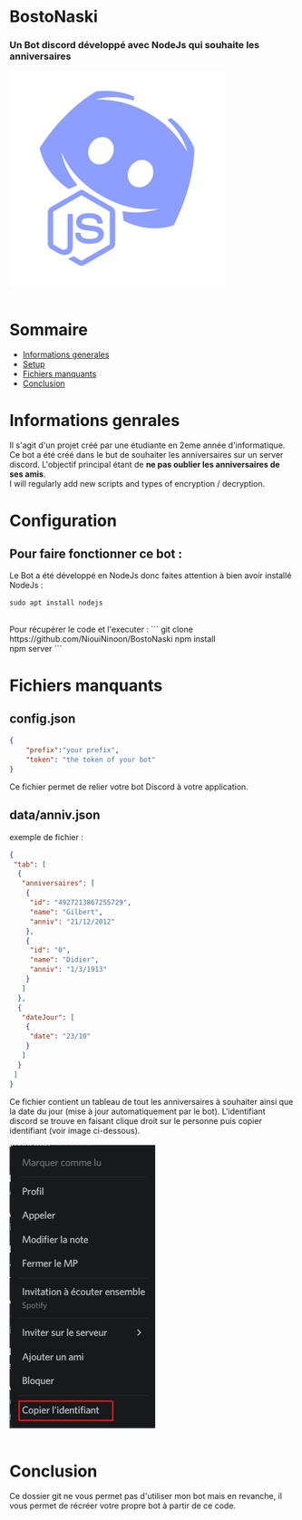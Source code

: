 # BostoNaski
### Un Bot discord développé avec NodeJs qui souhaite les anniversaires
![](discordjs.png)
<br><br>

# __Sommaire__
* [Informations generales](#informations-genrales)
* [Setup](#setup)
* [Fichiers manquants](#fichiers-manquants)
* [Conclusion](#conclusion)

# __Informations genrales__
Il s'agit d'un projet créé par une étudiante en 2eme année d'informatique.
Ce bot a été créé dans le but de souhaiter les anniversaires sur un server discord.
L'objectif principal étant de **ne pas oublier les anniversaires de ses amis**.<br>
I will regularly add new scripts and types of encryption / decryption.

# __Configuration__
## Pour faire fonctionner ce bot :
Le Bot a été développé en NodeJs donc faites attention à bien avoir installé NodeJs : 
```
sudo apt install nodejs
```
<br>
Pour récupérer le code et l'executer :
```
git clone https://github.com/NiouiNinoon/BostoNaski <wbr>
npm install<br>
npm server
```

# __Fichiers manquants__
## __config.json__<br>
```json
{
    "prefix":"your prefix",
    "token": "the token of your bot"
}
```
Ce fichier permet de relier votre bot Discord à votre application.

## __data/anniv.json__<br>
exemple de fichier :
```json
{
 "tab": [
  {
   "anniversaires": [
    {
     "id": "4927213867255729",
     "name": "Gilbert",
     "anniv": "21/12/2012"
    },
    {
     "id": "0",
     "name": "Didier",
     "anniv": "1/3/1913"
    }
   ]
  },
  {
   "dateJour": [
    {
     "date": "23/10"
    }
   ]
  }
 ]
}
```
Ce fichier contient un tableau de tout les anniversaires à souhaiter ainsi que la date du jour (mise à jour automatiquement par le bot).
L'identifiant discord se trouve en faisant clique droit sur le personne puis copier identifiant (voir image ci-dessous).<br><br>
![](id.png)<br><br>



# __Conclusion__
Ce dossier git ne vous permet pas d'utiliser mon bot mais en revanche, il vous permet de récréer votre propre bot à partir de ce code.

